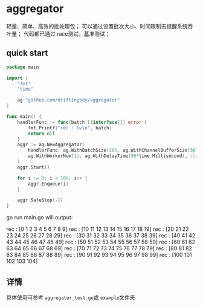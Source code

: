 # aggregator
轻量、简单、高效的批处理包；
可以通过设置批次大小、时间限制去提醒系统吞吐量；
代码都已通过 race测试，基准测试；

## quick start

```go
package main

import (
	"fmt"
	"time"

	ag "github.com/driftingboy/aggregator"
)

func main() {
	handlerFunc := func(batch []interface{}) error {
		fmt.Printf("rec : %v\n", batch)
		return nil
	}
	aggr := ag.NewAggregator(
		handlerFunc, ag.WithBatchSize(10), ag.WithChannelBufferSize(50),
		ag.WithWorkerNum(1), ag.WithDelayTime(50*time.Millisecond), //ag.WithDebug(true),
	)
	aggr.Start()

	for i := 0; i < 105; i++ {
		aggr.Enqueue(i)
	}

	aggr.SafeStop(-1)
}
```
go run main.go will output:

rec : [0 1 2 3 4 5 6 7 8 9]
rec : [10 11 12 13 14 15 16 17 18 19]
rec : [20 21 22 23 24 25 26 27 28 29]
rec : [30 31 32 33 34 35 36 37 38 39]
rec : [40 41 42 43 44 45 46 47 48 49]
rec : [50 51 52 53 54 55 56 57 58 59]
rec : [60 61 62 63 64 65 66 67 68 69]
rec : [70 71 72 73 74 75 76 77 78 79]
rec : [80 81 82 83 84 85 86 87 88 89]
rec : [90 91 92 93 94 95 96 97 98 99]
rec : [100 101 102 103 104]


## 详情
具体使用可参考 `aggregator_test.go`或 `example`文件夹